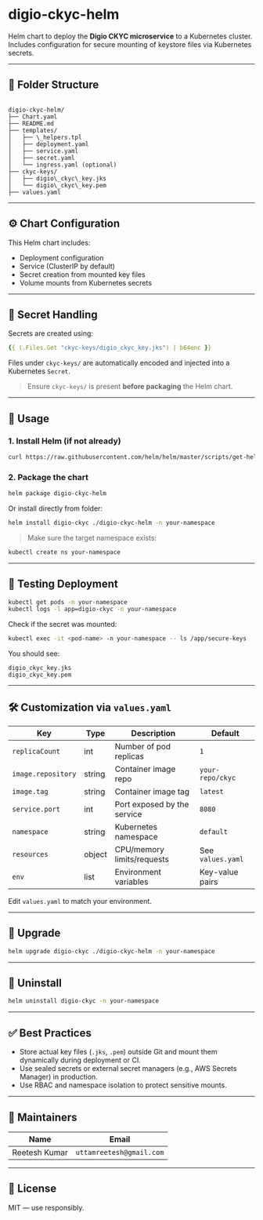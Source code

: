 # digio-ckyc-helm

Helm chart to deploy the **Digio CKYC microservice** to a Kubernetes cluster.  
Includes configuration for secure mounting of keystore files via Kubernetes secrets.

---

## 📁 Folder Structure

```

digio-ckyc-helm/
├── Chart.yaml
├── README.md
├── templates/
│   ├── \_helpers.tpl
│   ├── deployment.yaml
│   ├── service.yaml
│   ├── secret.yaml
│   └── ingress.yaml (optional)
├── ckyc-keys/
│   ├── digio\_ckyc\_key.jks
│   └── digio\_ckyc\_key.pem
├── values.yaml

````

---

## ⚙️ Chart Configuration

This Helm chart includes:

- Deployment configuration
- Service (ClusterIP by default)
- Secret creation from mounted key files
- Volume mounts from Kubernetes secrets

---

## 🔐 Secret Handling

Secrets are created using:
```yaml
{{ (.Files.Get "ckyc-keys/digio_ckyc_key.jks") | b64enc }}
````

Files under `ckyc-keys/` are automatically encoded and injected into a Kubernetes `Secret`.

> Ensure `ckyc-keys/` is present **before packaging** the Helm chart.

---

## 🚀 Usage

### 1. Install Helm (if not already)

```bash
curl https://raw.githubusercontent.com/helm/helm/master/scripts/get-helm-3 | bash
```

### 2. Package the chart

```bash
helm package digio-ckyc-helm
```

Or install directly from folder:

```bash
helm install digio-ckyc ./digio-ckyc-helm -n your-namespace
```

> Make sure the target namespace exists:

```bash
kubectl create ns your-namespace
```

---

## 🧪 Testing Deployment

```bash
kubectl get pods -n your-namespace
kubectl logs -l app=digio-ckyc -n your-namespace
```

Check if the secret was mounted:

```bash
kubectl exec -it <pod-name> -n your-namespace -- ls /app/secure-keys
```

You should see:

```
digio_ckyc_key.jks
digio_ckyc_key.pem
```

---

## 🛠 Customization via `values.yaml`

| Key                | Type   | Description                 | Default           |
| ------------------ | ------ | --------------------------- | ----------------- |
| `replicaCount`     | int    | Number of pod replicas      | `1`               |
| `image.repository` | string | Container image repo        | `your-repo/ckyc`  |
| `image.tag`        | string | Container image tag         | `latest`          |
| `service.port`     | int    | Port exposed by the service | `8080`            |
| `namespace`        | string | Kubernetes namespace        | `default`         |
| `resources`        | object | CPU/memory limits/requests  | See `values.yaml` |
| `env`              | list   | Environment variables       | Key-value pairs   |

Edit `values.yaml` to match your environment.

---

## 🔄 Upgrade

```bash
helm upgrade digio-ckyc ./digio-ckyc-helm -n your-namespace
```

---

## 🧼 Uninstall

```bash
helm uninstall digio-ckyc -n your-namespace
```

---

## ✅ Best Practices

* Store actual key files (`.jks`, `.pem`) outside Git and mount them dynamically during deployment or CI.
* Use sealed secrets or external secret managers (e.g., AWS Secrets Manager) in production.
* Use RBAC and namespace isolation to protect sensitive mounts.

---

## 👥 Maintainers

| Name          | Email                      |
| ------------- | -------------------------- |
| Reetesh Kumar | `uttamreetesh@gmail.com`   |

---

## 📄 License

MIT — use responsibly.
